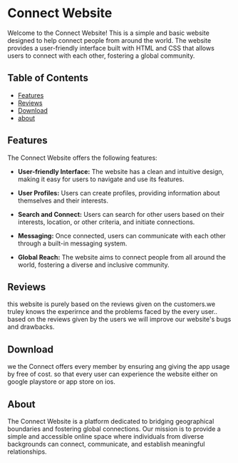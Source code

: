 # Connect Website

Welcome to the Connect Website! This is a simple and basic website designed to help connect people from around the world. The website provides a user-friendly interface built with HTML and CSS that allows users to connect with each other, fostering a global community.

## Table of Contents

- [Features](#features)
- [Reviews](#reviews)
- [Download](#downolad)
- [about](#about)

## Features

The Connect Website offers the following features:

- **User-friendly Interface:** The website has a clean and intuitive design, making it easy for users to navigate and use its features.

- **User Profiles:** Users can create profiles, providing information about themselves and their interests.

- **Search and Connect:** Users can search for other users based on their interests, location, or other criteria, and initiate connections.

- **Messaging:** Once connected, users can communicate with each other through a built-in messaging system.

- **Global Reach:** The website aims to connect people from all around the world, fostering a diverse and inclusive community.

## Reviews

this website is purely based on the reviews given on the customers.we truley knows the experirnce and the problems faced by the every user..
based on the reviews given by the users we will improve our website's bugs and drawbacks.

## Download

 we the Connect offers every member by ensuring ang giving the app usage by free of cost.
 so that every user can experience the website either on google playstore or app store on ios.

 ## About

 The Connect Website is a platform dedicated to bridging geographical boundaries and fostering global connections. Our mission is to provide a simple and accessible online space where individuals from diverse backgrounds can connect, communicate, and establish meaningful relationships.
